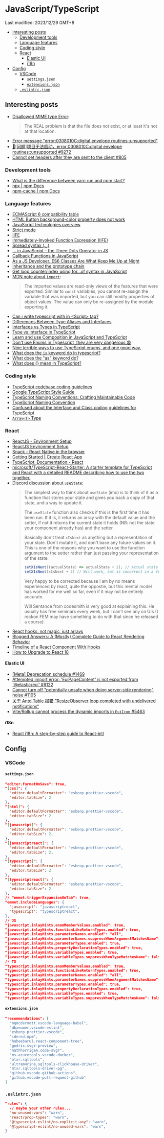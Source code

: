 # JavaScript/TypeScript

Last modified: 2023/12/29 GMT+8

- [Interesting posts](#interesting-posts)
  - [Development tools](#development-tools)
  - [Language features](#language-features)
  - [Coding style](#coding-style)
  - [React](#react)
    - [Elastic UI](#elastic-ui)
    - [i18n](#i18n)
- [Config](#config)
  - [VSCode](#vscode)
    - [`settings.json`](#settingsjson)
    - [`extensions.json`](#extensionsjson)
  - [`.eslintrc.json`](#eslintrcjson)

## Interesting posts

- [Disallowed MIME type Error](https://hallertau.cs.gsu.edu/disallowedMIME.html):
  > The REAL problem is that the file does not exist, or at least it's not at that location.
- [Error message "error:0308010C:digital envelope routines::unsupported"](https://stackoverflow.com/questions/69692842/error-message-error0308010cdigital-envelope-routinesunsupported)
- [🧐[问题]项目无法启动，error:0308010C:digital envelope routines::unsupported #9272](https://github.com/ant-design/ant-design-pro/issues/9272#issuecomment-1083276843)
- [Cannot set headers after they are sent to the client #805](https://github.com/http-party/http-server/issues/805)

### Development tools

- [What is the difference between yarn run and npm start?](https://stackoverflow.com/questions/40619269/what-is-the-difference-between-yarn-run-and-npm-start)
- [npx \| npm Docs](https://docs.npmjs.com/cli/v9/commands/npx?v=true)
- [npm-cache \| npm Docs](https://docs.npmjs.com/cli/v9/commands/npm-cache?v=true)

### Language features

- [ECMAScript 6 compatibility table](https://kangax.github.io/compat-table/es6/)
- [HTML Button background-color property does not work](https://stackoverflow.com/questions/41180844/html-button-background-color-property-does-not-work)
- [JavaScript technologies overview](https://developer.mozilla.org/en-US/docs/Web/JavaScript/JavaScript_technologies_overview)
- [Strict mode](https://developer.mozilla.org/en-US/docs/Web/JavaScript/Reference/Strict_mode)
- [IIFE](https://developer.mozilla.org/en-US/docs/Glossary/IIFE)
- [Immediately-Invoked Function Expression (IIFE)](https://benalman.com/news/2010/11/immediately-invoked-function-expression/)
- [Spread syntax (...)](https://developer.mozilla.org/en-US/docs/Web/JavaScript/Reference/Operators/Spread_syntax)
- [... in JavaScript – the Three Dots Operator in JS](https://www.freecodecamp.org/news/three-dots-operator-in-javascript/)
- [Callback Functions in JavaScript](https://www.impressivewebs.com/callback-functions-javascript/)
- [As a JS Developer, ES6 Classes Are What Keep Me Up at Night](https://www.toptal.com/javascript/es6-class-chaos-keeps-js-developer-up)
- [Inheritance and the prototype chain](https://developer.mozilla.org/en-US/docs/Web/JavaScript/Inheritance_and_the_prototype_chain)
- [Get loop counter/index using for…of syntax in JavaScript](https://stackoverflow.com/questions/10179815/get-loop-counter-index-using-for-of-syntax-in-javascript)
- [MDN note about `import`](https://developer.mozilla.org/en-US/docs/Web/JavaScript/Guide/Modules#importing_features_into_your_script):
  > The imported values are read-only views of the features that were exported. Similar to `const` variables, you cannot re-assign the variable that was imported, but you can still modify properties of object values. The value can only be re-assigned by the module exporting it.
- [Can i write typescript with in \<Script\> tag?](https://stackoverflow.com/questions/56106649/can-i-write-typescript-with-in-script-tag)
- [Differences Between Type Aliases and Interfaces](https://www.typescriptlang.org/docs/handbook/2/everyday-types.html#differences-between-type-aliases-and-interfaces)
- [Interfaces vs Types in TypeScript](https://stackoverflow.com/questions/37233735/interfaces-vs-types-in-typescript/52682220#52682220)
- [Type vs Interface in TypeScript](https://blog.bitsrc.io/type-vs-interface-in-typescript-cf3c00bc04ae)
- [Learn and use Composition in JavaScript and TypeScript](https://softchris.github.io/pages/javascript-composition.html)
- [Don't use Enums in Typescript, they are very dangerous 😨](https://dev.to/ivanzm123/dont-use-enums-in-typescript-they-are-very-dangerous-57bh)
- [Nine terrible ways to use TypeScript enums, and one good way.](https://bluepnume.medium.com/nine-terrible-ways-to-use-typescript-enums-and-one-good-way-f9c7ec68bf15)
- [What does the `is` keyword do in typescript?](https://stackoverflow.com/questions/40081332/what-does-the-is-keyword-do-in-typescript)
- [What does the "as" keyword do?](https://stackoverflow.com/questions/55781559/what-does-the-as-keyword-do)
- [What does {} mean in TypeScript?](https://stackoverflow.com/questions/60381643/what-does-mean-in-typescript)

### Coding style

- [TypeScript codebase coding guidelines](https://github.com/Microsoft/TypeScript/wiki/Coding-guidelines)
- [Google TypeScript Style Guide](https://google.github.io/styleguide/tsguide.html)
- [TypeScript Naming Conventions: Crafting Maintainable Code](https://aykhanhuseyn.medium.com/typescript-naming-conventions-crafting-maintainable-code-7d872234fe17)
- [TypeScript Naming Convention](https://dev.to/shintoshio_me/typescript-naming-convention-2bbg)
- [Confused about the Interface and Class coding guidelines for TypeScript](https://stackoverflow.com/questions/31876947/confused-about-the-interface-and-class-coding-guidelines-for-typescript)
- [`Array<T>` Type](https://google.github.io/styleguide/tsguide.html#arrayt-type)

### React

- [ReactJS - Environment Setup](https://www.tutorialspoint.com/reactjs/reactjs_environment_setup.htm)
- [ReactJS Environment Setup](https://www.geeksforgeeks.org/reactjs-environment-setup/)
- [Snack - React Native in the browser](https://snack.expo.dev/)
- [Getting Started \| Create React App](https://create-react-app.dev/docs/getting-started)
- [TypeScript: Documentation - React](https://www.typescriptlang.org/docs/handbook/react.html)
- [microsoft/TypeScript-React-Starter: A starter template for TypeScript and React with a detailed README describing how to use the two together.](https://github.com/microsoft/TypeScript-React-Starter)
- [Discord discussion about `useState`](https://discord.com/channels/102860784329052160/103696749012467712/1142056424826994698):
  > The simplest way to think about `useState` (imo) is to think of it as a function that stores your state and gives you back a copy of that state, and a way to update it.
  >
  > The `useState` function also checks if this is the first time it has been run. If it is, it returns an array with the default value and the setter, if not it returns the current state it holds (NB: not the state your component already has) and the setter.
  >
  > Basically don't treat `xIsNext` as anything but a representation of your state. Don't mutate it, and don't base any future values on it. This is one of the reasons why you want to use the function argument to the setter rather than just passing your representation of the state:
  >
  > ```javascript
  > setXIsNext((actualState) => actualState + 2); // Actual state taken from the setter, which has a closure on the real state
  > setXIsNext(xIsNext + 2) // Will work, but is incorrect in a few very rare cases, because xIsNext can be stale
  > ```
  >
  > Very happy to be corrected because I am by no means experienced by react, quite the oppostie, but this mental model has worked for me well so far, even if it may not be entirely accurate.
  >
  > Will Sentance from codesmith is very good at explaining this. He usually has free seminars every week, but I can't see any on UIs (I reckon FEM may have something to do with that since he released a course).
- [React hooks: not magic, just arrays](https://medium.com/@ryardley/react-hooks-not-magic-just-arrays-cd4f1857236e)
- [Blogged Answers: A (Mostly) Complete Guide to React Rendering Behavior](https://blog.isquaredsoftware.com/2020/05/blogged-answers-a-mostly-complete-guide-to-react-rendering-behavior/)
- [Timeline of a React Component With Hooks](https://julesblom.com/writing/react-hook-component-timeline)
- [How to Upgrade to React 18](https://react.dev/blog/2022/03/08/react-18-upgrade-guide#updates-to-client-rendering-apis)

#### Elastic UI

- [\[Meta\] Deprecation schedule #1469](https://github.com/elastic/eui/issues/1469)
- [Attempted import error: 'EuiPageContent' is not exported from '@elastic/eui' #6122](https://github.com/elastic/eui/issues/6122)
- [Cannot turn off "potentially unsafe when doing server-side rendering" noise #1105](https://github.com/emotion-js/emotion/issues/1105)
- [关于 Antd Table 报错 ”ResizeObserver loop completed with undelivered notifications“](https://juejin.cn/post/7262623363700981797)
- [Vite/Rollup cannot process the dynamic imports in `EuiIcon` #5463](https://github.com/elastic/eui/issues/5463)

#### i18n

- [React i18n: A step-by-step guide to React-intl](https://lokalise.com/blog/react-i18n-intl/)

## Config

### VSCode

#### `settings.json`

```json
"editor.formatOnSave": true,
"[css]": {
  "editor.defaultFormatter": "esbenp.prettier-vscode",
  "editor.tabSize": 2
},
"[html]": {
  "editor.defaultFormatter": "esbenp.prettier-vscode",
  "editor.tabSize": 2
},
"[javascript]": {
  "editor.defaultFormatter": "esbenp.prettier-vscode",
  "editor.tabSize": 2,
},
"[javascriptreact]": {
  "editor.defaultFormatter": "esbenp.prettier-vscode",
  "editor.tabSize": 2,
},
"[typescript]": {
  "editor.defaultFormatter": "esbenp.prettier-vscode",
  "editor.tabSize": 2
},
"[typescriptreact]": {
  "editor.defaultFormatter": "esbenp.prettier-vscode",
  "editor.tabSize": 2
},
// "emmet.triggerExpansionOnTab": true,
"emmet.includeLanguages": {
  "javascript": "javascriptreact",
  "typescript": "typescriptreact",
},
// JS
"javascript.inlayHints.enumMemberValues.enabled": true,
"javascript.inlayHints.functionLikeReturnTypes.enabled": true,
"javascript.inlayHints.parameterNames.enabled": "all",
"javascript.inlayHints.parameterNames.suppressWhenArgumentMatchesName": true,
"javascript.inlayHints.parameterTypes.enabled": true,
"javascript.inlayHints.propertyDeclarationTypes.enabled": true,
"javascript.inlayHints.variableTypes.enabled": true,
"javascript.inlayHints.variableTypes.suppressWhenTypeMatchesName": false,
// TS
"typescript.inlayHints.enumMemberValues.enabled": true,
"typescript.inlayHints.functionLikeReturnTypes.enabled": true,
"typescript.inlayHints.parameterNames.enabled": "all",
"typescript.inlayHints.parameterNames.suppressWhenArgumentMatchesName": true,
"typescript.inlayHints.parameterTypes.enabled": true,
"typescript.inlayHints.propertyDeclarationTypes.enabled": true,
"typescript.inlayHints.variableTypes.enabled": true,
"typescript.inlayHints.variableTypes.suppressWhenTypeMatchesName": false,
```

#### `extensions.json`

```json
"recommendations": [
  "mgmcdermott.vscode-language-babel",
  "dbaeumer.vscode-eslint",
  "esbenp.prettier-vscode",
  "idered.npm",
  "habeebarul.react-component-tree",
  "godrix.svgr-preview",
  "nathhorrigan.code-svgr",
  "ms-azuretools.vscode-docker",
  "mtxr.sqltools",
  "ultram4rine.sqltools-clickhouse-driver",
  "mtxr.sqltools-driver-pg",
  "github.vscode-github-actions",
  "github.vscode-pull-request-github"
]
```

### `.eslintrc.json`

```json
"rules": {
  // maybe your other rules...
  "no-unused-vars": "warn",
  "react/prop-types": "warn",
  "@typescript-eslint/no-explicit-any": "warn",
  "@typescript-eslint/no-unused-vars": "warn",
}
```
